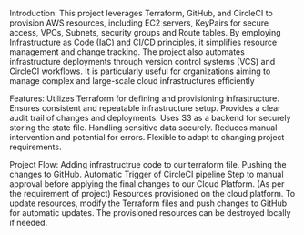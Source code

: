 Introduction:
This project leverages Terraform, GitHub, and CircleCI to provision AWS resources, including EC2 servers, KeyPairs for secure access, VPCs, Subnets, security groups and Route tables. By employing Infrastructure as Code (IaC) and CI/CD principles, it simplifies resource management and change tracking. The project also automates infrastructure deployments through version control systems (VCS) and CircleCI workflows. It is particularly useful for organizations aiming to manage complex and large-scale cloud infrastructures efficiently

Features:
Utilizes Terraform for defining and provisioning infrastructure.
Ensures consistent and repeatable infrastructure setup.
Provides a clear audit trail of changes and deployments.
Uses S3 as a backend for securely storing the state file.
Handling sensitive data securely.
Reduces manual intervention and potential for errors.
Flexible to adapt to changing project requirements.

Project Flow:
Adding infrastructrue code to our terraform file.
Pushing the changes to GitHub.
Automatic Trigger of CircleCI pipeline
Step to manual approval before applying the final changes to our Cloud Platform. (As per the requirement of project)
Resources provisioned on the cloud platform.
To update resources, modify the Terraform files and push changes to GitHub for automatic updates.
The provisioned resources can be destroyed locally if needed.